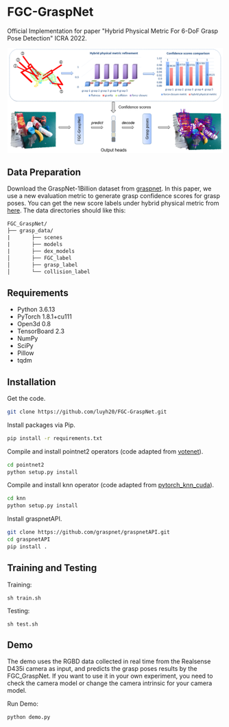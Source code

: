 # FGC-GraspNet
Official Implementation for paper "Hybrid Physical Metric For 6-DoF Grasp Pose Detection" ICRA 2022.


![teaser](doc/first.png)

## Data Preparation
Download the GraspNet-1Billion dataset from [graspnet](https://graspnet.net/datasets.html).
In this paper, we use a new evaluation metric to generate grasp confidence scores for grasp poses.
You can get the new score labels under hybrid physical metric from [here](https://drive.google.com/file/d/1wAcGKOAO3EKWV0iih5sSVW5fHsu0X11R/view?usp=sharing).
The data directories should like this:

```
FGC_GraspNet/
├── grasp_data/
|       ├── scenes
|       ├── models
|       ├── dex_models
│       ├── FGC_label
│       ├── grasp_label
│       └── collision_label
```

## Requirements
- Python 3.6.13
- PyTorch 1.8.1+cu111
- Open3d 0.8
- TensorBoard 2.3
- NumPy
- SciPy
- Pillow
- tqdm

## Installation
Get the code.
```bash
git clone https://github.com/luyh20/FGC-GraspNet.git
```
Install packages via Pip.
```bash
pip install -r requirements.txt
```
Compile and install pointnet2 operators (code adapted from [votenet](https://github.com/facebookresearch/votenet)).
```bash
cd pointnet2
python setup.py install
```
Compile and install knn operator (code adapted from [pytorch_knn_cuda](https://github.com/chrischoy/pytorch_knn_cuda)).
```bash
cd knn
python setup.py install
```
Install graspnetAPI.
```bash
git clone https://github.com/graspnet/graspnetAPI.git
cd graspnetAPI
pip install .
```


## Training and Testing
Training:
```
sh train.sh
```

Testing:
```
sh test.sh
```


## Demo
The demo uses the RGBD data collected in real time from the Realsense D435i camera as input, and predicts the grasp poses results by the FGC_GraspNet.
If you want to use it in your own experiment, you need to check the camera model or change the camera intrinsic for your camera model.

Run Demo:
```
python demo.py
```

